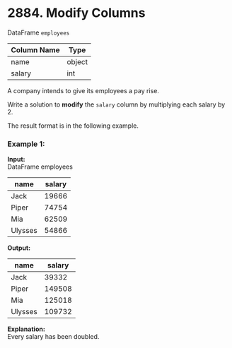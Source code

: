 # 2884. Modify Columns

DataFrame `employees`

| Column Name | Type   |
|-------------|--------|
| name        | object |
| salary      | int    |

A company intends to give its employees a pay rise.

Write a solution to **modify** the `salary` column by multiplying each salary by 2.

The result format is in the following example.

### Example 1:
**Input:**  
DataFrame employees

| name    | salary |
|---------|--------|
| Jack    | 19666  |
| Piper   | 74754  |
| Mia     | 62509  |
| Ulysses | 54866  |

**Output:**

| name    | salary |
|---------|--------|
| Jack    | 39332  |
| Piper   | 149508 |
| Mia     | 125018 |
| Ulysses | 109732 |

**Explanation:**  
Every salary has been doubled.